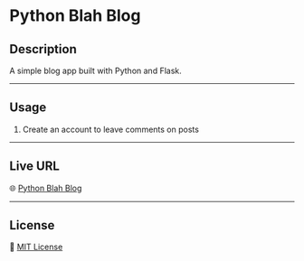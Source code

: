 # Python Blah Blog

## Description
A simple blog app built with Python and Flask.

---

## Usage
1. Create an account to leave comments on posts

---

## Live URL
🌐 [Python Blah Blog]()

---

## License
📝 [MIT License](https://github.com/juicername6424/PythonBlahBlog/blob/main/LICENSE)
